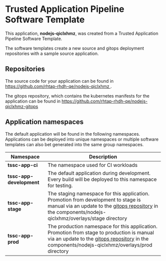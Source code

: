 # Trusted Application Pipeline Software Template

This application, **nodejs-qiclxhmz**, was created from a Trusted Application Pipeline Software Template.

The software templates create a new source and gitops deployment repositories with a sample source application. 

## Repositories

The source code for your application can be found in [https://github.com/rhtap-rhdh-qe/nodejs-qiclxhmz ](https://github.com/rhtap-rhdh-qe/nodejs-qiclxhmz ).
 
The gitops repository, which contains the kubernetes manifests for the application can be found in 
[https://github.com/rhtap-rhdh-qe/nodejs-qiclxhmz-gitops ](https://github.com/rhtap-rhdh-qe/nodejs-qiclxhmz-gitops ) 

## Application namespaces 

The default application will be found in the following namespaces. Applications can be deployed into unique namespaces or multiple software templates can also bet generated into the same group namespaces.  

|  Namespace   |  Description   |  
| -------- | -------- |
| **tssc-app-ci** | The namespace used for CI workloads |
| **tssc-app-development** | The default application during development. Every build will be deployed to this namespace for testing. |
| **tssc-app-stage** | The staging namespace for this application. Promotion from development to stage is manual via an update to the [gitops repository](https://github.com/rhtap-rhdh-qe/nodejs-qiclxhmz-gitops ) in the components/nodejs-qiclxhmz/overlays/stage directory |
| **tssc-app-prod** | The production namespace for this application. Promotion from stage to production is manual via an update to the [gitops repository](https://github.com/rhtap-rhdh-qe/nodejs-qiclxhmz-gitops ) in the components/nodejs-qiclxhmz/overlays/prod directory |